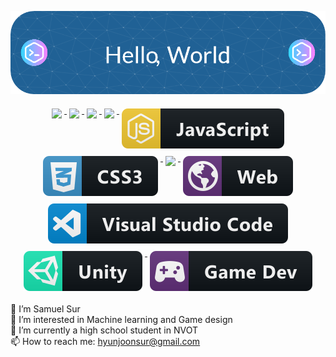   <p align="center">
  <img src="github-header-image.png" />
  </p>


<p align="center">
   <a href="#">
      <img src="https://github.com/MikeCodesDotNET/ColoredBadges/blob/master/png/dev/languages/python.png" style="vertical-align:top; margin:6px 4px">
    </a>  
    <a href="#">
      <img src="https://github.com/MikeCodesDotNET/ColoredBadges/blob/master/png/dev/languages/python.png"  style="vertical-align:top; margin:6px 4px">
    </a>  
    <a href="#">
      <img src="https://github.com/MikeCodesDotNET/ColoredBadges/blob/master/png/dev/languages/csharp.png" style="vertical-align:top; margin:6px 4px">
    </a>  
    <a href="#">
      <img src="https://github.com/MikeCodesDotNET/ColoredBadges/blob/master/png/dev/languages/php.png" style="vertical-align:top; margin:6px 4px">
    </a>  
    <a href="#">
      <img src="https://github.com/MikeCodesDotNET/ColoredBadges/blob/master/svg/dev/languages/js.svg"style="vertical-align:top; margin:6px 4px">
    </a>  
    <a href="#">
      <img src="https://github.com/MikeCodesDotNET/ColoredBadges/blob/master/svg/dev/languages/css3.svg" style="vertical-align:top; margin:6px 4px">
    </a>  
    <a href="#">
      <img src="https://github.com/MikeCodesDotNET/ColoredBadges/blob/master/png/dev/languages/html.png" style="vertical-align:top; margin:6px 4px">
    </a>  
  <a href="#">
      <img src="https://github.com/MikeCodesDotNET/ColoredBadges/blob/master/svg/dev/misc/web.svg" style="vertical-align:top; margin:6px 4px">
    </a>  
    <a href="#">
      <img src="https://github.com/MikeCodesDotNET/ColoredBadges/blob/master/svg/dev/tools/visualstudio_code.svg" style="vertical-align:top; margin:6px 4px">
    </a>  
    <a href="#">
      <img src="https://github.com/MikeCodesDotNET/ColoredBadges/blob/master/svg/dev/frameworks/unity.svg" style="vertical-align:top; margin:6px 4px">
    </a>  
  <a href="#">
      <img src="https://github.com/MikeCodesDotNET/ColoredBadges/blob/master/svg/dev/misc/gamedev.svg" style="vertical-align:top; margin:6px 4px">
    </a>  
</p>

👋 I’m Samuel Sur <br> 👀 I’m interested in Machine learning and Game design<br>🌱 I’m currently a high school student in NVOT<br>📫 How to reach me: hyunjoonsur@gmail.com<br>



